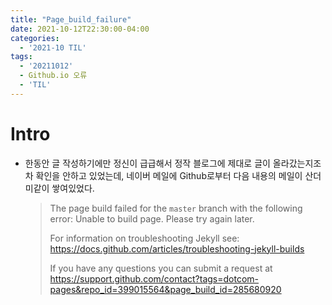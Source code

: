 ```yaml
---
title: "Page_build_failure"
date: 2021-10-12T22:30:00-04:00
categories:
  - '2021-10 TIL'
tags:
  - '20211012'
  - Github.io 오류
  - 'TIL'
---
```



# Intro

* 한동안 글 작성하기에만 정신이 급급해서 정작 블로그에 제대로 글이 올라갔는지조차 확인을 안하고 있었는데, 네이버 메일에 Github로부터 다음 내용의 메일이 산더미같이 쌓여있었다.

  >The page build failed for the `master` branch with the following error:
  > Unable to build page. Please try again later.
  >
  >For information on troubleshooting Jekyll see:
  >https://docs.github.com/articles/troubleshooting-jekyll-builds
  >
  >If you have any questions you can submit a request at https://support.github.com/contact?tags=dotcom-pages&repo_id=399015564&page_build_id=285680920
  >



